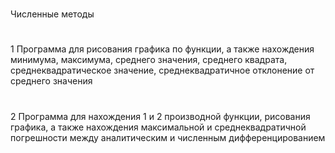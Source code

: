 # 
Численные методы 
# 
1 Программа для рисования графика по функции, а также нахождения минимума, максимума, среднего значения, среднего квадрата, среднеквадратическое значение, среднеквадратичное отклонение от среднего значения 
# 
2 Программа для нахождения 1 и 2 производной функции, рисования графика, а также нахождения максимальной и среднеквадратичной погрешности между аналитическим и численным дифференцированием
